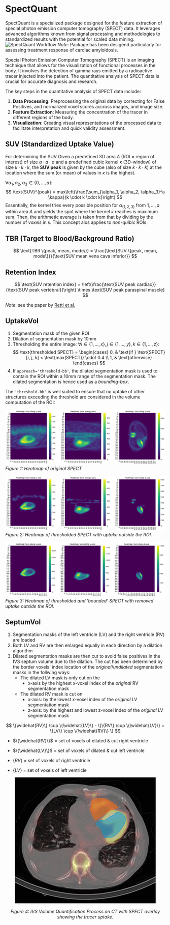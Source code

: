 # SpectQuant

SpectQuant is a specialized package designed for the feature extraction of special photon emission computer tomography (SPECT) data.
It leverages advanced algorithms known from signal processing and methodologies to standardized results with the potential for scaled data mining.![SpectQuant Workflow](./path_to_your_local_gif.gif)
*Note*: Package has been desigend particularly for assessing treatment response of cardiac amyloidosis.


Special Photon Emission Computer Tomography (SPECT) is an imaging technique that allows for the visualization of functional processes in the body. It involves the detection of gamma rays emitted by a radioactive tracer injected into the patient. The quantitative analysis of SPECT data is crucial for accurate diagnosis and research.

The key steps in the quantitative analysis of SPECT data include:

1. **Data Processing**: Preprocessing the original data by correcting for False Positives, and normalized voxel scores accross images, and image size.
2. **Feature Extraction**: Measuring the concentration of the tracer in different regions of the body.
3. **Visualization**: Creating visual representations of the processed data to facilitate interpretation and quick validity assessment. 

## SUV (Standardized Uptake Value)
For determining the SUV
Given a predefined 3D area $A$ (ROI = region of interest) of size $a \cdot a \cdot a$ and a predefined cubic kernel $\kappa$ (3D-window) of size $k \cdot k \cdot k$, the **SUV peak** is given by the cube (also of size $k \cdot k \cdot k$) at the location where the sum (or mean) of values in $\kappa$ is the highest.

$\forall \alpha_1, \alpha_2, \alpha_3 \in \{0, \dots, a\}:$
$$
    \text{SUV}^{peak} = max\left(\frac{\sum_{\alpha_1, \alpha_2, \alpha_3}^a \kappa}{k \cdot k \cdot k}\right)
$$
Essentially, the kernel tries every possible position for $\alpha_{\{1,2,3\}}$ from $1, \dots, a$ within area $A$ and yields the spot where the kernel $\kappa$ reaches is maximum sum. Then, the arithmetic average is taken from that by dividing by the number of *voxels* in $\kappa$.
This concept alos applies to *non-quibic* ROIs.


## TBR (Target to Blood/Background Ratio)
$$
\text{TBR \{peak, mean, mode\}} = \frac{\text{SUV \{peak, mean, mode\}}}{\text{SUV mean vena cava inferior}}
$$

## Retention Index
$$
\text{SUV retention index} = \left(\frac{\text{SUV peak cardiac}}{\text{SUV peak vertebral}}\right) \times \text{SUV peak paraspinal muscle}
$$

*Note*: see the paper by [Rettl et al.](https://academic.oup.com/ehjcimaging/article/24/8/1019/7070981)

## UptakeVol
1. Segmentation mask of the given ROI
2. Dilation of segmentation mask by 10mm
3. Thresholding the entire image: 
$\forall i \in \{1, \dots, x\}, j \in \{1, \dots, y\}, k \in \{1, \dots, z\}:$
$$
\text{thresholded SPECT} =
\begin{cases}
0, & \text{if } \text{SPECT}[i, j, k] < \text{max(SPECT)} \cdot 0.4 \\
1, & \text{otherwise}
\end{cases}
$$
4. If `approach='threshold-bb'`, the dilated segmentation mask is used to contain the ROI within a 10mm range of the segmentation mask. The dilated segmentation is hence used as a *bounding-box*.

The `'threshold-bb'` is well suited to ensure that no uptake of other structures exceeding the threshold are considered in the volume computation of the ROI:

![Original SPECT](https://github.com/MarkusStefan/spectquant/raw/dev/imgs/spect_.png)
*Figure 1: Heatmap of original SPECT*

![Threshold](https://github.com/MarkusStefan/spectquant/raw/dev/imgs/threshold.png)
*Figure 2: Heatmap of thresholded SPECT with uptake outside the ROI.*

![Threshold-bb](https://github.com/MarkusStefan/spectquant/raw/dev/imgs/threshold-bb.png)
*Figure 3: Heatmap of thresholded and 'bounded' SPECT with removed uptake outside the ROI.*

## SeptumVol
1. Segmentation masks of the left ventricle (LV) and the right ventricle (RV) are loaded
2. Both LV and RV are then enlarged equally in each direction by a dilation algorithm
3. Dilated segmentation masks are then cut to avoid false positives in the IVS septum volume due to the dilation.
The cut has been determined by the border voxels' index location of the *original*/*undilated* segmentation masks in the follwing ways:
    - The dilated LV mask is only cut on the
        - x-axis by the highest x-voxel index of the *original* RV segmentation mask
    - The dilated RV mask is cut on 
        - x-axis: by the lowest x-voxel index of the *original* LV segmentation mask
        - z-axis: by the highest and lowest z-voxel index of the *original* LV segmentation mask


$$
\{\widehat{RV}\} \cup \{\widehat{LV}\} - \{\{RV\} \cup \{\widehat{LV}\} + \{LV\} \cup \{\widehat{RV}\} \}
$$

- $\{\widehat{RV}\}$ = set of voxels of dilated \& cut right ventricle 

- $\{\widehat{LV}\}$ = set of voxels of dilated \& cut left ventricle 

- $\{RV\}$ = set of voxels of right ventricle 

- $\{LV\}$ = set of voxels of left ventricle


<!-- ![IVS](imgs/septumvol_c.gif) -->
<div style="text-align: center;">
  <img src="https://github.com/MarkusStefan/spectquant/raw/dev/imgs/septumvol_c.gif" alt="IVS Volume Quantification Process" />
  <p><em>Figure 4: IVS Volume Quantification Process on CT with SPECT overlay showing the tracer uptake.</em></p>
</div>